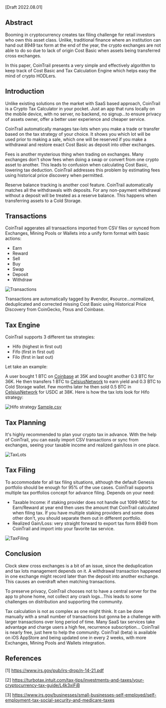 [Draft 2022.08.01]

## Abstract

Booming in cryptocurrency creates tax filing challenge for retail investors who own this asset class. Unlike, traditional finance where an institution can hand out 8949 tax form at the end of the year, the crypto exchanges are not able to do so due to lack of origin Cost Basic when assets being transferred cross exchanges.

In this paper, CoinTrail presents a very simple and effectively algorithm to keep track of Cost Basic and Tax Calculation Engine which helps easy the mind of crypto HODLers.

## Introduction

Unlike existing solutions on the market with SaaS based approach, CoinTrail is a Crypto Tax Calculator in your pocket. Just an app that runs locally on the mobile device, with no server, no backend, no signup...to ensure privacy of assets owner, offer a better user experience and cheaper service.

CoinTrail automatically manages tax-lots when you make a trade or transfer based on the tax strategy of your choice. It shows you which lot will be used prior to making a sale, which one will be reserved if you make a withdrawal and restore exact Cost Basic as deposit into other exchanges.

Fees is another mysterious thing when trading on exchanges. Many exchanges don't show fees when doing a swap or convert from one crypto asset to another. This leads to confusion when calculating Cost Basic, lowering tax deduction. CoinTrail addresses this problem by estimating fees using historical price discovery when permitted.

Reserve balance tracking is another cool feature. CoinTrail automatically matches all the withdrawals with deposits. For any non-payment withdrawal without a deposit will be treated as a reserve balance. This happens when transferring assets to a Cold Storage.

## Transactions

CoinTrail aggerates all transactions imported from CSV files or synced from Exchanges, Mining Pools or Wallets into a unify form format with basic actions:
- Earn
- Reward
- Sell
- Buy
- Swap
- Deposit
- Withdraw

![Transactions](/assets/images/Transactions.png)

Transactions are automatically tagged by #vendor, #source...normalized, deduplicated and corrected missing Cost Basic using Historical Price Discovery from CoinGecko, Ftxus and Coinbase.

## Tax Engine

CoinTrail supports 3 different tax strategies:
- Hifo (highest in first out)
- Fifo (first in first out)
- Filo (first in last out)

Let take an example:

A user bought 1 BTC on [Coinbase](https://coinbase.com) at 35K and bought another 0.3 BTC for 36K. He then transfers 1 BTC to [CelsiusNetwork](https://celsius.network) to earn yield and 0.3 BTC to Cold Storage wallet. Few months later he then sold 0.5 BTC in [CelsiusNetwork](https://celsius.network) for USDC at 38K. Here is how the tax lots look for Hifo strategy:

![Hifo strategy](/assets/images/hifo-strategy-diagram.png)
[Sample.csv](/assets/whitepaper-sample.csv)

## Tax Planning

It's highly recommended to plan your crypto tax in advance. With the help of CoinTrail, you can easily import CSV transactions or sync from exchanges, seeing your taxable income and realized gain/loss in one place.

![TaxLots](/assets/images/TaxLots.png)

## Tax Filing

To accommodate for all tax filing situations, although the default Genesis portfolio should be enough for 95% of the use cases.  CoinTrail supports multiple tax portfolios concept for advance filing. Depends on your need:
- Taxable Income: if staking provider does not handle out 1099-MISC for Earn/Reward at year end then uses the amount that CoinTrail calculated when filing tax. If you have multiple staking providers and some does other don't, you should separate them out in different portfolio.
- Realized Gain/Loss: very straight forward to export tax form 8949 from CoinTrail and import into your favorite tax service.

![TaxFiling](/assets/images/TaxFiling.png)

## Conclusion

Clock skew cross exchanges is a bit of an issue, since the deduplication and tax lots management depends on it. A withdrawal transaction happened in one exchange might record later than the deposit into another exchange. This causes an overdraft when matching transactions.

To preserve privacy, CoinTrail chooses not to have a central server for the app to phone home, not collect any crash logs...This leads to some challenges on distribution and supporting the community.

Tax calculation is not as complex as one might think. It can be done manually with a small number of transactions but gonna be a challenge with larger transactions over long period of time. Many SaaS tax services take advantage and charge users a high fee, recurrence subscription... CoinTrail is nearly free, just here to help the community. CoinTrail (beta) is available on iOS AppStore and being updated one in every 2 weeks, with more Exchanges, Mining Pools and Wallets integration.

## References

[1] https://www.irs.gov/pub/irs-drop/n-14-21.pdf

[2] https://turbotax.intuit.com/tax-tips/investments-and-taxes/your-cryptocurrency-tax-guide/L4k3xiFjB

[3] https://www.irs.gov/businesses/small-businesses-self-employed/self-employment-tax-social-security-and-medicare-taxes
